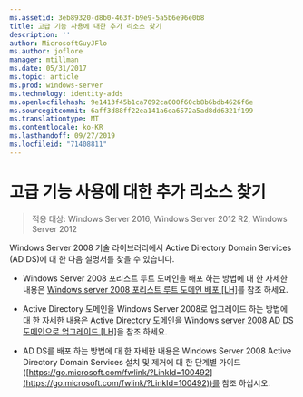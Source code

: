 ```yaml
---
ms.assetid: 3eb89320-d8b0-463f-b9e9-5a5b6e96e0b8
title: 고급 기능 사용에 대한 추가 리소스 찾기
description: ''
author: MicrosoftGuyJFlo
ms.author: joflore
manager: mtillman
ms.date: 05/31/2017
ms.topic: article
ms.prod: windows-server
ms.technology: identity-adds
ms.openlocfilehash: 9e1413f45b1ca7092ca000f60cb8b6bdb4626f6e
ms.sourcegitcommit: 6aff3d88ff22ea141a6ea6572a5ad8dd6321f199
ms.translationtype: MT
ms.contentlocale: ko-KR
ms.lasthandoff: 09/27/2019
ms.locfileid: "71408811"
---
```

# <a name="finding-additional-resources-for-enabling-advanced-features"></a>고급 기능 사용에 대한 추가 리소스 찾기

>적용 대상: Windows Server 2016, Windows Server 2012 R2, Windows Server 2012

Windows Server 2008 기술 라이브러리에서 Active Directory Domain Services (AD DS)에 대 한 다음 설명서를 찾을 수 있습니다.  
  
-   Windows Server 2008 포리스트 루트 도메인을 배포 하는 방법에 대 한 자세한 내용은 [Windows server 2008 포리스트 루트 도메인 배포 \[LH\]](assetId:///92406e8d-dc1c-4740-a00a-2c4032896dd1)를 참조 하세요.  
  
-   Active Directory 도메인을 Windows Server 2008로 업그레이드 하는 방법에 대 한 자세한 내용은 [Active Directory 도메인을 Windows server 2008 AD DS 도메인으로 업그레이드 \[LH\]](assetId:///9c91be5f-df14-40b2-b176-2b1852a51e61)을 참조 하세요.  
  
-   AD DS를 배포 하는 방법에 대 한 자세한 내용은 Windows Server 2008 Active Directory Domain Services 설치 및 제거에 대 한 단계별 가이드 ([https://go.microsoft.com/fwlink/?LinkId=100492](https://go.microsoft.com/fwlink/?LinkId=100492))를 참조 하십시오.  
  


